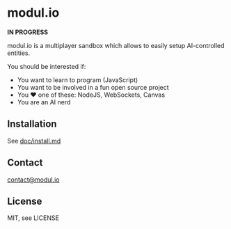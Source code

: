 modul.io
========

**IN PROGRESS**

modul.io is a multiplayer sandbox which allows to easily setup AI-controlled entities.

You should be interested if:

- You want to learn to program (JavaScript)
- You want to be involved in a fun open source project
- You ♥ one of these: NodeJS, WebSockets, Canvas
- You are an AI nerd

## Installation

See [doc/install.md](https://github.com/bpierre/modul.io/blob/master/doc/install.md)

## Contact

contact@modul.io

## License

MIT, see LICENSE